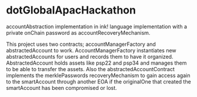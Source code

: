 # dotGlobalApacHackathon
accountAbstraction implementation in ink! language implementation with a private onChain password as accountRecoveryMechanism.

This project uses two contracts; accountManagerFactory and abstractedAccount to work.
AccountManagerFactory instantiates new abstractedAccounts for users and records them to have it organized.
AbstractedAccount holds assets like psp22 and psp34 and manages them to be able to transfer the assets. Also the abstractedAccountContract implements the merklePasswords recoveryMechanism to gain access again to the smartAccount through another EOA if the originalOne that created the smartAccount has been compromised or lost.
